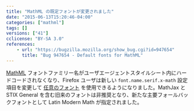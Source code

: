 ```yaml
---
title: "MathML の既定フォントが変更されました"
date: "2015-06-13T15:20:46-04:00"
categories: ["mathml"]
tags: []
versions: ["41"]
cclicense: "BY-SA 3.0"
references:
    - url: "https://bugzilla.mozilla.org/show_bug.cgi?id=947654"
      title: "Bug 947654 - Default fonts for MathML"
---
```

[MathML](https://developer.mozilla.org/ja/docs/Web/MathML) フォントファミリー名がユーザエージェントスタイルシート内にハードコードされなくなり、Firefox ユーザは新しい `font.name.serif.x-math` 設定項目を変更して [任意のフォント](https://developer.mozilla.org/ja/docs/Mozilla/MathML_Project/Fonts) を使用できるようになりました。MathJax と STIX General を含む旧来のフォントは非推奨となり、新たな主要フォールバックフォントとして Latin Modern Math が指定されました。
